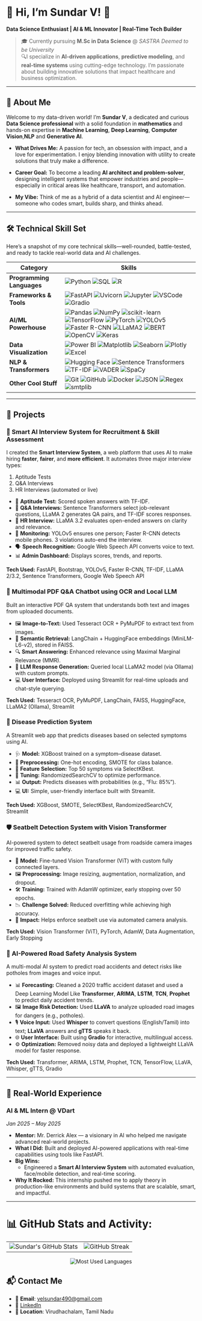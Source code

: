 # 👋 Hi, I’m Sundar V! 🚀

**Data Science Enthusiast | AI & ML Innovator | Real-Time Tech Builder**

>🎓 Currently pursuing **M.Sc in Data Science** @ *SASTRA Deemed to be University*  
>🔍I specialize in **AI-driven applications**, **predictive modeling**, and **real-time systems** using cutting-edge technology. I’m passionate about building innovative solutions that impact healthcare and business optimization.

---

## 🌟 About Me

Welcome to my data-driven world! I’m **Sundar V**, a dedicated and curious **Data Science professional** with a solid foundation in **mathematics** and hands-on expertise in **Machine Learning**, **Deep Learning**, **Computer Vision**,**NLP** and **Generative AI**.

- **What Drives Me:** A passion for tech, an obsession with impact, and a love for experimentation. I enjoy blending innovation with utility to create solutions that truly make a difference.

- **Career Goal:** To become a leading **AI architect and problem-solver**, designing intelligent systems that empower industries and people—especially in critical areas like healthcare, transport, and automation.

- **My Vibe:** Think of me as a hybrid of a data scientist and AI engineer—someone who codes smart, builds sharp, and thinks ahead.

---

## 🛠️ Technical Skill Set

Here’s a snapshot of my core technical skills—well-rounded, battle-tested, and ready to tackle real-world data and AI challenges.

| **Category**             | **Skills** |
|--------------------------|------------|
| **Programming Languages** | ![Python](https://img.shields.io/badge/Python-3670A0?style=for-the-badge&logo=python&logoColor=white) ![SQL](https://img.shields.io/badge/SQL-025E8C?style=for-the-badge&logo=postgresql&logoColor=white) ![R](https://img.shields.io/badge/R-276DC3?style=for-the-badge&logo=r&logoColor=white) |
| **Frameworks & Tools**    | ![FastAPI](https://img.shields.io/badge/FastAPI-005571?style=for-the-badge&logo=fastapi) ![Uvicorn](https://img.shields.io/badge/Uvicorn-003B57?style=for-the-badge) ![Jupyter](https://img.shields.io/badge/Jupyter-F37626?style=for-the-badge&logo=jupyter&logoColor=white) ![VSCode](https://img.shields.io/badge/VSCode-007ACC?style=for-the-badge&logo=visual-studio-code&logoColor=white) ![Gradio](https://img.shields.io/badge/Gradio-000000?style=for-the-badge) |
| **AI/ML Powerhouse**      | ![Pandas](https://img.shields.io/badge/Pandas-150458?style=for-the-badge&logo=pandas&logoColor=white) ![NumPy](https://img.shields.io/badge/Numpy-013243?style=for-the-badge&logo=numpy&logoColor=white) ![scikit-learn](https://img.shields.io/badge/scikit--learn-F7931E?style=for-the-badge&logo=scikit-learn&logoColor=white) ![TensorFlow](https://img.shields.io/badge/TensorFlow-FF6F00?style=for-the-badge&logo=tensorflow&logoColor=white) ![PyTorch](https://img.shields.io/badge/PyTorch-EE4C2C?style=for-the-badge&logo=pytorch&logoColor=white) ![YOLOv5](https://img.shields.io/badge/YOLOv5-orange?style=for-the-badge) ![Faster R-CNN](https://img.shields.io/badge/Faster_R--CNN-orange?style=for-the-badge) ![LLaMA2](https://img.shields.io/badge/LLaMA2-orange?style=for-the-badge) ![BERT](https://img.shields.io/badge/BERT-red?style=for-the-badge) ![OpenCV](https://img.shields.io/badge/OpenCV-5C3EE8?style=for-the-badge&logo=opencv&logoColor=white) ![Keras](https://img.shields.io/badge/Keras-D00000?style=for-the-badge&logo=keras&logoColor=white) |
| **Data Visualization**    | ![Power BI](https://img.shields.io/badge/PowerBI-F2C811?style=for-the-badge&logo=powerbi&logoColor=black) ![Matplotlib](https://img.shields.io/badge/Matplotlib-11557C?style=for-the-badge) ![Seaborn](https://img.shields.io/badge/Seaborn-1E3C60?style=for-the-badge) ![Plotly](https://img.shields.io/badge/Plotly-3F4F75?style=for-the-badge&logo=plotly&logoColor=white) ![Excel](https://img.shields.io/badge/Excel-217346?style=for-the-badge&logo=microsoft-excel&logoColor=white) |
| **NLP & Transformers**    | ![Hugging Face](https://img.shields.io/badge/HuggingFace-FFD21F?style=for-the-badge&logo=huggingface&logoColor=black) ![Sentence Transformers](https://img.shields.io/badge/Sentence_Transformers-orange?style=for-the-badge) ![TF-IDF](https://img.shields.io/badge/TF--IDF-orange?style=for-the-badge) ![VADER](https://img.shields.io/badge/VADER-orange?style=for-the-badge) ![SpaCy](https://img.shields.io/badge/spaCy-09A3D5?style=for-the-badge&logo=spacy&logoColor=white) |
| **Other Cool Stuff**      | ![Git](https://img.shields.io/badge/Git-F05032?style=for-the-badge&logo=git&logoColor=white) ![GitHub](https://img.shields.io/badge/GitHub-181717?style=for-the-badge&logo=github&logoColor=white) ![Docker](https://img.shields.io/badge/Docker-2496ED?style=for-the-badge&logo=docker&logoColor=white) ![JSON](https://img.shields.io/badge/JSON-000000?style=for-the-badge&logo=json&logoColor=white) ![Regex](https://img.shields.io/badge/Regex-black?style=for-the-badge) ![smtplib](https://img.shields.io/badge/smtplib-black?style=for-the-badge) |

---
## 🚀 Projects

### 🤖 Smart AI Interview System for Recruitment & Skill Assessment

I created the **Smart Interview System**, a web platform that uses AI to make hiring **faster**, **fairer**, and **more efficient**. It automates three major interview types:

1. Aptitude Tests  
2. Q&A Interviews  
3. HR Interviews (automated or live)
- 🧠 **Aptitude Test:** Scored spoken answers with TF-IDF.
- 💬 **Q&A Interviews:** Sentence Transformers select job-relevant questions, LLaMA 2 generates QA pairs, and TF-IDF scores responses.
- 👤 **HR Interview:** LLaMA 3.2 evaluates open-ended answers on clarity and relevance.
- 🎯 **Monitoring:** YOLOv5 ensures one person; Faster R-CNN detects mobile phones. 3 violations auto-end the interview.
- 🗣️ **Speech Recognition:** Google Web Speech API converts voice to text.
- 📊 **Admin Dashboard:** Displays scores, trends, and reports.

**Tech Used:** FastAPI, Bootstrap, YOLOv5, Faster R-CNN, TF-IDF, LLaMA 2/3.2, Sentence Transformers, Google Web Speech API  

### 📄 Multimodal PDF Q&A Chatbot using OCR and Local LLM

Built an interactive PDF QA system that understands both text and images from uploaded documents.

- 🖼️ **Image-to-Text:** Used Tesseract OCR + PyMuPDF to extract text from images.
- 🧠 **Semantic Retrieval:** LangChain + HuggingFace embeddings (MiniLM-L6-v2), stored in FAISS.
- 🔍 **Smart Answering:** Enhanced relevance using Maximal Marginal Relevance (MMR).
- 🤖 **LLM Response Generation:** Queried local LLaMA2 model (via Ollama) with custom prompts.
- 💻 **User Interface:** Deployed using Streamlit for real-time uploads and chat-style querying.

**Tech Used:** Tesseract OCR, PyMuPDF, LangChain, FAISS, HuggingFace, LLaMA2 (Ollama), Streamlit

### 🧬 Disease Prediction System

A Streamlit web app that predicts diseases based on selected symptoms using AI.

- 🩺 **Model:** XGBoost trained on a symptom–disease dataset.
- 🧹 **Preprocessing:** One-hot encoding, SMOTE for class balance.
- 🎯 **Feature Selection:** Top 50 symptoms via SelectKBest.
- 🔧 **Tuning:** RandomizedSearchCV to optimize performance.
- 📊 **Output:** Predicts diseases with probabilities (e.g., “Flu: 85%”).
- 💻 **UI:** Simple, user-friendly interface built with Streamlit.

**Tech Used:** XGBoost, SMOTE, SelectKBest, RandomizedSearchCV, Streamlit

### 🛡️ Seatbelt Detection System with Vision Transformer

AI-powered system to detect seatbelt usage from roadside camera images for improved traffic safety.

- 🧠 **Model:** Fine-tuned Vision Transformer (ViT) with custom fully connected layers.
- 🖼️ **Preprocessing:** Image resizing, augmentation, normalization, and dropout.
- 🛠️ **Training:** Trained with AdamW optimizer, early stopping over 50 epochs.
- 📉 **Challenge Solved:** Reduced overfitting while achieving high accuracy.
- 🚗 **Impact:** Helps enforce seatbelt use via automated camera analysis.

**Tech Used:** Vision Transformer (ViT), PyTorch, AdamW, Data Augmentation, Early Stopping

### 🚗 AI-Powered Road Safety Analysis System

A multi-modal AI system to predict road accidents and detect risks like potholes from images and voice input.

- 📊 **Forecasting:** Cleaned a 2020 traffic accident dataset and used a Deep Learning Model Like **Transformer**, **ARIMA**, **LSTM**, **TCN**, **Prophet**  to predict daily accident trends.
- 🖼️ **Image Risk Detection:** Used **LLaVA** to analyze uploaded road images for dangers (e.g., potholes).
- 🎙️ **Voice Input:** Used **Whisper** to convert questions (English/Tamil) into text; **LLaVA** answers and **gTTS** speaks it back.
- 🌐 **User Interface:** Built using **Gradio** for interactive, multilingual access.
- ⚙️ **Optimization:** Removed noisy data and deployed a lightweight LLaVA model for faster response.

**Tech Used:** Transformer, ARIMA, LSTM, Prophet, TCN, TensorFlow, LLaVA, Whisper, gTTS, Gradio

---

## 💼 Real-World Experience

### AI & ML Intern @ VDart  
*Jan 2025 – May 2025*

- **Mentor:** Mr. Derrick Alex — a visionary in AI who helped me navigate advanced real-world projects.
- **What I Did:** Built and deployed AI-powered applications with real-time capabilities using tools like FastAPI.
- **Big Wins:**
  - Engineered a **Smart AI Interview System** with automated evaluation, face/mobile detection, and real-time scoring.
- **Why It Rocked:** This internship pushed me to apply theory in production-like environments and build systems that are scalable, smart, and impactful.

---
# 📊 GitHub Stats and Activity:

<table>
  <tr>
    <td><img src="https://github-readme-stats.vercel.app/api?username=Sundar-Data-Scientist&theme=shades-of-purple&hide_border=false&include_all_commits=false&count_private=false" alt="Sundar's GitHub Stats" /></td>
    <td><img src="https://nirzak-streak-stats.vercel.app/?user=Sundar-Data-Scientist&theme=shades-of-purple&hide_border=false" alt="GitHub Streak" /></td>
  </tr>
</table>

<p align="center">
  <img src="https://github-readme-stats.vercel.app/api/top-langs/?username=Sundar-Data-Scientist&theme=shades-of-purple&hide_border=false&layout=compact" alt="Most Used Languages" />
</p>

## 📬 Contact Me

- 📧 **Email**: [velsundar490@gmail.com](mailto:velsundar490@gmail.com)  
- 🔗 [LinkedIn](http://www.linkedin.com/in/sundar-v-389bb4310)  
- 📍 **Location**: Virudhachalam, Tamil Nadu

